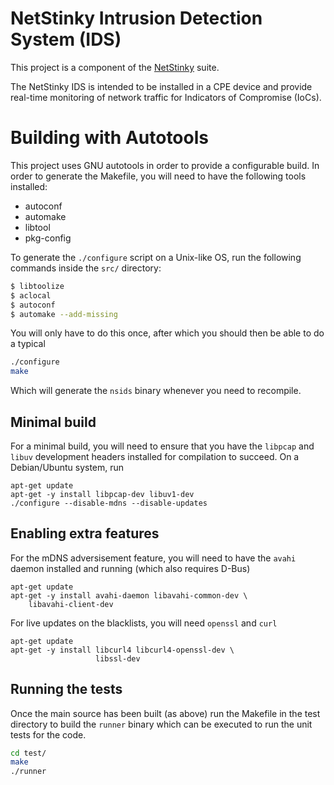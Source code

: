 # NetStinky Intrusion Detection System (IDS)
This project is a component of the [NetStinky](https://git.cms.waikato.ac.nz/NetStinky) suite.

The NetStinky IDS is intended to be installed in a CPE device and provide
real-time monitoring of network traffic for Indicators of Compromise (IoCs).

# Building with Autotools
This project uses GNU autotools in order to provide a configurable build. In order to generate the Makefile, you will need to have the following tools installed:
- autoconf
- automake
- libtool
- pkg-config

To generate the `./configure` script on a Unix-like OS, run the following commands inside the `src/` directory:

```bash
$ libtoolize
$ aclocal
$ autoconf
$ automake --add-missing
```

You will only have to do this once, after which you should then be able to do a typical
```bash
./configure
make
```
Which will generate the `nsids` binary whenever you need to recompile.

## Minimal build
For a minimal build, you will need to ensure that you have the `libpcap` and `libuv` development
headers installed for compilation to succeed. On a Debian/Ubuntu system, run

```
apt-get update
apt-get -y install libpcap-dev libuv1-dev
./configure --disable-mdns --disable-updates
```

## Enabling extra features
For the mDNS adversisement feature, you will need to have the `avahi` daemon installed and running (which also requires D-Bus)
```
apt-get update
apt-get -y install avahi-daemon libavahi-common-dev \
    libavahi-client-dev
```

For live updates on the blacklists, you will need `openssl` and `curl`
```
apt-get update
apt-get -y install libcurl4 libcurl4-openssl-dev \
                   libssl-dev
```

## Running the tests
Once the main source has been built (as above) run the Makefile in the test
directory to build the `runner` binary which can be executed to run the unit
tests for the code.

```bash
cd test/
make
./runner
```

